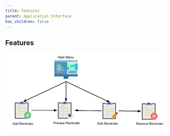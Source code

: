 ```yaml
---
title: Features
parent: Application Interface
has_children: false
---
```


## Features
![Features](../../images/final-assignment/AppFeatures.png)